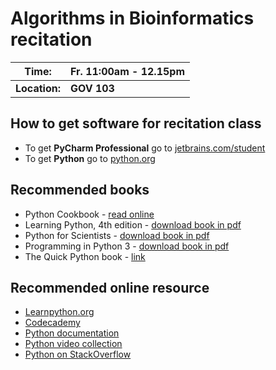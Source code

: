 # Algorithms in Bioinformatics recitation

| Time: | Fr. 11:00am - 12.15pm |
--------|-------------------------
|**Location:**| **GOV 103**|

## How to get software for recitation class

* To get **PyCharm Professional** go to [jetbrains.com/student](jetbrains.com/student)
* To get **Python** go to [python.org](https://www.python.org/downloads/)

## Recommended books

* Python Cookbook - [read online](http://chimera.labs.oreilly.com/books/1230000000393/index.html)
* Learning Python, 4th edition - [download book in pdf](http://filepi.com/i/pRrwxJS)
* Python for Scientists - [download book in pdf](http://www.oreilly.com/programming/free/files/python-for-scientists.pdf)
* Programming in Python 3 - [download book in pdf](http://folk.ntnu.no/nicolaat/uni/ITGK/Generelt/Programming%20in%20Python%203%20A%20Complete%20Introduction%20to%20the%20Python%20Language.pdf)
* The Quick Python book - [link](https://www.manning.com/books/the-quick-python-book-second-edition)


## Recommended online resource

* [Learnpython.org](learnpython.org)
* [Codecademy](https://www.codecademy.com/learn/python)
* [Python documentation](docs.python.org) 
* [Python video collection](pyvideo.org)
* [Python on StackOverflow](stackoverflow.com/questions/tagged/python)

